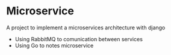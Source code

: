 # Microservice
A project to implement a microservices architecture with django

- Using RabbitMQ to comunication between services
- Using Go to notes microservice
